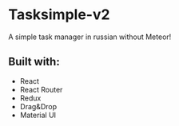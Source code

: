 # Tasksimple-v2
A simple task manager in russian without Meteor! 
## Built with:
* React
* React Router
* Redux
* Drag&Drop
* Material UI
